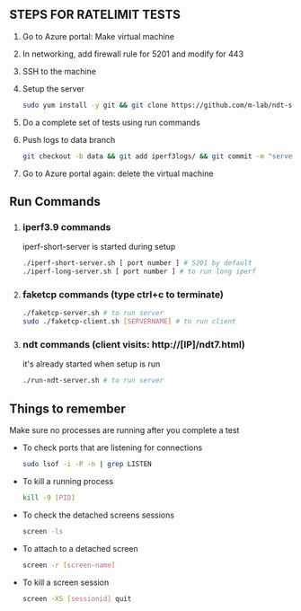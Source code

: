 ## STEPS FOR RATELIMIT TESTS

1. Go to Azure portal: Make virtual machine

2. In networking, add firewall rule for 5201 and modify for 443

3. SSH to the machine

4. Setup the server
    ```bash
    sudo yum install -y git && git clone https://github.com/m-lab/ndt-server.git && git clone https://github.com/ahmadhassan997/rawtcp-udp.git && git clone -b main https://github.com/5G-Measurement/ratelimit-server-scripts.git && cd ratelimit-server-scripts && bash ratelimit-server-setup.sh
    ```

5. Do a complete set of tests using run commands

6. Push logs to data branch
    ```bash
    git checkout -b data && git add iperf3logs/ && git commit -m "server logs" && git push origin data
    ```

7. Go to Azure portal again: delete the virtual machine

## Run Commands

1. ### iperf3.9 commands
    iperf-short-server is started during setup
    ```bash
    ./iperf-short-server.sh [ port number ] # 5201 by default
    ./iperf-long-server.sh [ port number ] # to run long iperf
    ```

2. ### faketcp commands (type ctrl+c to terminate)
    ```bash
    ./faketcp-server.sh # to run server
    sudo ./faketcp-client.sh [SERVERNAME] # to run client
    ```

3. ### ndt commands (client visits: http://[IP]/ndt7.html)
    it's already started when setup is run
    ```bash
    ./run-ndt-server.sh # to run server
    ```

## Things to remember
Make sure no processes are running after you complete a test

* To check ports that are listening for connections
    ```bash
    sudo lsof -i -P -n | grep LISTEN
    ```
* To kill a running process
    ```bash
    kill -9 [PID]
    ```

* To check the detached screens sessions
    ```bash
    screen -ls
    ```

* To attach to a detached screen
    ```bash
    screen -r [screen-name]
    ```
* To kill a screen session
    ```bash
    screen -XS [sessionid] quit
    ```